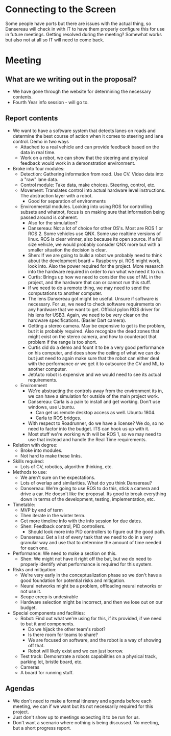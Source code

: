 # Connecting to the Screen
Some people have ports but there are issues with the actual thing, so Dansereau will check in with IT to have them properly configure this for use in future meetings. Getting resolved during the meeting? Somewhat works but also not at all so IT will need to come back.

# Meeting

## What are we writing out in the proposal?
- We have gone through the website for determining the necessary contents.
- Fourth Year info session - will go to.

## Report contents
- We want to have a software system that detects lanes on roads and determine the best course of action when it comes to steering and lane control. Demo in two ways
	- Attached to a real vehicle and can provide feedback based on the data in real time.
	- Work on a robot, we can show that the steering and physical feedback would work in a demonstration environment.
- Broke into four modules:
	- Detection: Gathering information from road. Use CV. Video data into a "raw" lane data.
	- Control module: Take data, make choices. Steering, control, etc.
	- Movement: Translates control into actual hardware level instructions. The abstraction layer with a robot.
		- Good for separation of environments
	- Environmental modules. Looking into using ROS for controlling subsets and whatnot, focus is on making sure that information being passed around is coherent.
		- Also for the simulation?
		- Dansereau: Not a lot of choice for other OS's. Most are ROS 1 or ROS 2. Some vehicles use QNX. Some use realtime versions of linux. ROS is clear winner, also because its open source. If a full size vehicle, we would probably consider QNX more but with a smaller situation the decision is clear.
		- Shen: If we are going to build a robot we probably need to think about the development board + Raspberry pi. ROS might work, look into. Also the power required for the project. More research into the hardware required in order to run what we need it to run.
		- Curtis: Brings up how we need to consider the use of ML in the project, and the hardware that can or cannot run this stuff.
		- If we need to do a remote thing, we may need to send the computations to another computer.
		- The lens Dansereau got might be useful. Unsure if software is necessary. For us, we need to check software requirements on any hardware that we want to get. Official pylon ROS driver for his lens for USB3. Again, we need to be very clear on the hardware specifications. (Basler Dart camera).
		- Getting a stereo camera. May be expensive to get is the problem, but it is probably required. Also recognize the dead zones that might exist on the stereo camera, and how to counteract that problem if the range is too short.
		- Curtis did do a demo and fount it to be a very good performance on his computer, and does show the ceiling of what we can do but just need to again make sure that the robot can either deal with the performance *or* we get it to outsource the CV and ML to another computer.
		- JetAuto robot is expensive and we would need to see its actual requirements.
	- Environment
		- We're abstracting the controls away from the environment its in, we can have a simulation for outside of the main project work.
		- Dansereau: Carla is a pain to install and get working. Don't use windows, use Ubuntu.
			- Can get us remote desktop access as well. Ubuntu 1804.
			- Carla to ROS bridges.
		- With respect to Roadrunner, do we have a license? We do, so no need to factor into the budget. ITS can hook us up with it.
		- Most stuff we're working with will be ROS 1, so we may need to use that instead and handle the Real Time requirements.
- Relation with degree:
	- Broke into modules.
	- Not hard to make these links.
- Skills required:
	- Lots of CV, robotics, algorithm thinking, etc.
- Methods to use:
	- We aren't sure on the expectations.
	- Lots of overlap and similarities. What do you think Dansereau?
	- Dansereau: We're going to use ROS to do this, stick a camera and drive a car. He doesn't like the proposal. Its good to break everything down in terms of the development, testing, implementation, etc.
- Timetable:
	- MVP by end of term
	- Then iterate in the winter term.
	- Get more timeline info with the info session for due dates.
	- Shen: Feedback control, PID controllers.
		- Should look more into PID controllers to figure out the good path.
	- Dansereau: Get a list of every task that we need to do in a very granular way and use that to determine the amount of time needed for each one.
- Performance: We need to make a section on this.
	- Shen: We might not have it right off the bat, but we do need to properly identify what performance is required for this system.
- Risks and mitigation:
	- We're very early in the conceptualization phase so we don't have a good foundation for potential risks and mitigation.
	- Neural networks might be a problem, offloading neural networks or not use it.
	- Scope creep is undesirable
	- Hardware selection might be incorrect, and then we lose out on our budget.
- Special components and facilities:
	- Robot: Find out what we're using for this, if its provided, if we need to but it and components.
		- Do we hijack the other team's robot?
		- Is there room for teams to share?
		- We are focused on software, and the robot is a way of showing off that.
		- Robot will likely exist and we can just borrow.
	- Test track: Demonstrate a robots capabilities on a physical track, parking lot, bristle board, etc.
	- Cameras
	- A board for running stuff.

## Agendas
- We don't need to make a formal itinerary and agenda before each meeting, we can if we want but its not necessarily required for this project.
- Just don't show up to meetings expecting it to be run for us.
- Don't want a scenario where nothing is being discussed. No meeting, but a short progress report.